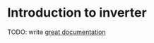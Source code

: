 # Introduction to inverter

TODO: write [great documentation](http://jacobian.org/writing/what-to-write/)
